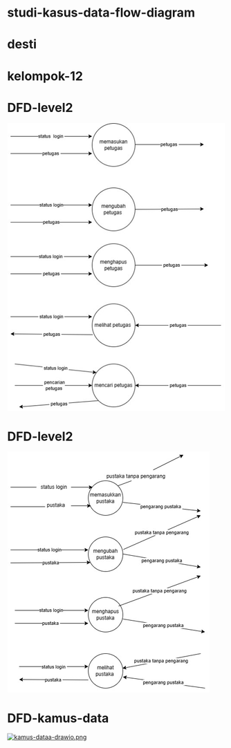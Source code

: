 # studi-kasus-data-flow-diagram
# desti
# kelompok-12

# DFD-level2
![level2no5](img/dfd%20level%202%20(1).jpg)
# DFD-level2
![level2no2](img/dfd%20level%202.jpg)
# DFD-kamus-data
[![kamus-dataa-drawio.png](https://i.postimg.cc/50vPqS0M/kamus-dataa-drawio.png)](https://postimg.cc/sQj93S7n)
